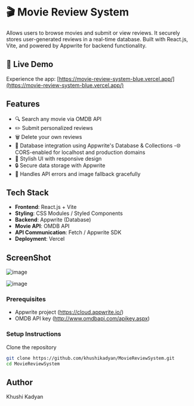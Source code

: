 # 🎬 Movie Review System


Allows users to browse movies and submit or view reviews. It securely stores user-generated reviews in a real-time database. Built with React.js, Vite, and powered by Appwrite for backend functionality.

## 🚀 Live Demo
Experience the app: [https://movie-review-system-blue.vercel.app/](https://movie-review-system-blue.vercel.app/)
##  Features
- 🔍 Search any movie via OMDB API
- ✏️ Submit personalized reviews
- 🗑️ Delete your own reviews
- 💾 Database integration using Appwrite's Database & Collections
-🌐 CORS-enabled for localhost and production domains
- 🎨 Stylish UI with responsive design
- 🔒 Secure data storage with Appwrite
- 🚫 Handles API errors and image fallback gracefully

##  Tech Stack
- **Frontend**: React.js + Vite
- **Styling**: CSS Modules / Styled Components
- **Backend**: Appwrite (Database)
- **Movie API**: OMDB API
- **API Communication**: Fetch / Appwrite SDK
- **Deployment**: Vercel

## ScreenShot
![image](https://github.com/user-attachments/assets/dc015a9a-7f62-44fd-90fd-f5eb398b6241)

![image](https://github.com/user-attachments/assets/30599f0a-17ea-480f-bfa1-c794e8ac6763)


### Prerequisites
- Appwrite project (https://cloud.appwrite.io/)
- OMDB API key (http://www.omdbapi.com/apikey.aspx)

### Setup Instructions
Clone the repository
   ```bash
   git clone https://github.com/khushikadyan/MovieReviewSystem.git
   cd MovieReviewSystem
```
## Author
Khushi Kadyan
